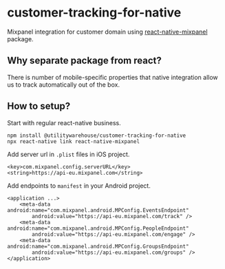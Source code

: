 # customer-tracking-for-native

Mixpanel integration for customer domain using [react-native-mixpanel](https://github.com/davodesign84/react-native-mixpanel) package.

## Why separate package from react?

There is number of mobile-specific properties that native integration allow us to track automatically out of the box.

## How to setup?

Start with regular react-native business.

```
npm install @utilitywarehouse/customer-tracking-for-native
npx react-native link react-native-mixpanel
```

Add server url in `.plist` files in iOS project.

```
<key>com.mixpanel.config.serverURL</key>
<string>https://api-eu.mixpanel.com</string>
```

Add endpoints to `manifest` in your Android project.

```
<application ...>
    <meta-data android:name="com.mixpanel.android.MPConfig.EventsEndpoint"
        android:value="https://api-eu.mixpanel.com/track" />
    <meta-data android:name="com.mixpanel.android.MPConfig.PeopleEndpoint"
        android:value="https://api-eu.mixpanel.com/engage" />
    <meta-data android:name="com.mixpanel.android.MPConfig.GroupsEndpoint"
        android:value="https://api-eu.mixpanel.com/groups" />
</application>
```
